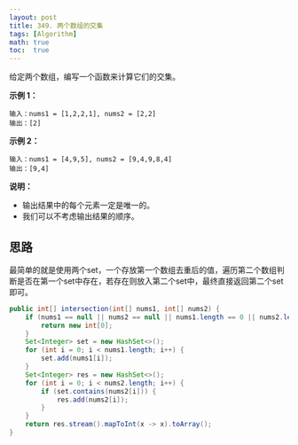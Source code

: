 ```yaml
---
layout: post
title: 349. 两个数组的交集
tags: [Algorithm]
math: true
toc:  true
---
```


给定两个数组，编写一个函数来计算它们的交集。

**示例 1：**

```
输入：nums1 = [1,2,2,1], nums2 = [2,2]
输出：[2]
```

**示例 2：**

```
输入：nums1 = [4,9,5], nums2 = [9,4,9,8,4]
输出：[9,4]
```

 

**说明：**

- 输出结果中的每个元素一定是唯一的。
- 我们可以不考虑输出结果的顺序。

## 思路

最简单的就是使用两个set，一个存放第一个数组去重后的值，遍历第二个数组判断是否在第一个set中存在，若存在则放入第二个set中，最终直接返回第二个set即可。

```java
public int[] intersection(int[] nums1, int[] nums2) {
	if (nums1 == null || nums2 == null || nums1.length == 0 || nums2.length == 0) {
		return new int[0];
	}
	Set<Integer> set = new HashSet<>();
    for (int i = 0; i < nums1.length; i++) {
        set.add(nums1[i]);
    }
    Set<Integer> res = new HashSet<>();
    for (int i = 0; i < nums2.length; i++) {
        if (set.contains(nums2[i])) {
            res.add(nums2[i]);
        }
    }
    return res.stream().mapToInt(x -> x).toArray();
}
```

